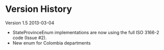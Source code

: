 Version History
===============

Version 1.5 2013-03-04
* StateProvinceEnum implementations are now using the full ISO 3166-2 code (Issue #2).
* New enum for Colombia departments